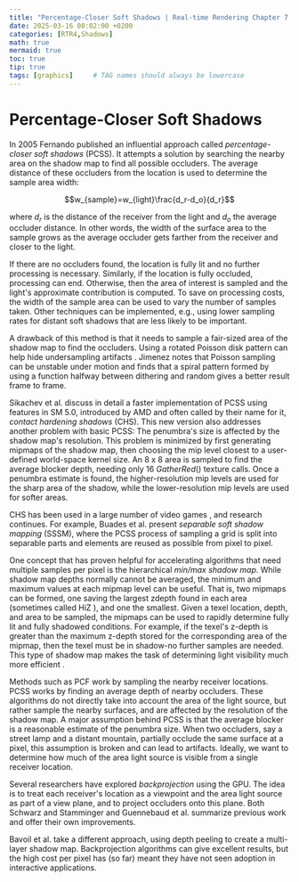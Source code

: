 ```yaml
---
title: "Percentage-Closer Soft Shadows | Real-time Rendering Chapter 7.6"
date: 2025-03-16 00:02:00 +0200
categories: [RTR4,Shadows]
math: true
mermaid: true
toc: true
tip: true
tags: [graphics]     # TAG names should always be lowercase
---
```

# Percentage-Closer Soft Shadows

In 2005 Fernando  published an influential approach called *percentage-closer soft shadows* (PCSS). It attempts a solution by searching the nearby area on the shadow map to find all possible occluders. The average distance of these occluders from the location is used to determine the sample area width:

$$w_{sample}=w_{light}\frac{d_r-d_o}{d_r}$$

where $d_r$ is the distance of the receiver from the light and $d_o$ the average occluder distance. In other words, the width of the surface area to the sample grows as the average occluder gets farther from the receiver and closer to the light.

If there are no occluders found, the location is fully lit and no further processing is necessary. Similarly, if the location is fully occluded, processing can end. Otherwise, then the area of interest is sampled and the light's approximate contribution is computed. To save on processing costs, the width of the sample area can be used to vary the number of samples taken. Other techniques can be implemented, e.g., using lower sampling rates for distant soft shadows that are less likely to be important.

A drawback of this method is that it needs to sample a fair-sized area of the shadow map to find the occluders. Using a rotated Poisson disk pattern can help hide undersampling artifacts . Jimenez  notes that Poisson sampling can be unstable under motion and finds that a spiral pattern formed by using a function halfway between dithering and random gives a better result frame to frame.

Sikachev et al.  discuss in detail a faster implementation of PCSS using features in SM 5.0, introduced by AMD and often called by their name for it, *contact hardening shadows* (CHS). This new version also addresses another problem with basic PCSS: The penumbra's size is affected by the shadow map's resolution. This problem is minimized by first generating mipmaps of the shadow map, then choosing the mip level closest to a user-defined world-space kernel size. An 8 x 8 area is sampled to find the average blocker depth, needing only 16 $GatherRed()$ texture calls. Once a penumbra estimate is found, the higher-resolution mip levels are used for the sharp area of the shadow, while the lower-resolution mip levels are used
for softer areas.

CHS has been used in a large number of video games , and research continues. For example, Buades et al.  present *separable soft shadow mapping* (SSSM), where the PCSS process of sampling a grid is split into separable parts and elements are reused as possible from pixel to pixel.

One concept that has proven helpful for accelerating algorithms that need multiple samples per pixel is the hierarchical *min/max shadow map*. While shadow map depths normally cannot be averaged, the minimum and maximum values at each mipmap level can be useful. That is, two mipmaps can be formed, one saving the largest zdepth found in each area (sometimes called HiZ ), and one the smallest. Given a texel location, depth, and area to be sampled, the mipmaps can be used to rapidly determine fully lit and fully shadowed conditions. For example, if the texel's z-depth is greater than the maximum z-depth stored for the corresponding area of the mipmap, then the texel must be in shadow-no further samples are needed. This type of shadow map makes the task of determining light visibility much more efficient .

Methods such as PCF work by sampling the nearby receiver locations. PCSS works by finding an average depth of nearby occluders. These algorithms do not directly take into account the area of the light source, but rather sample the nearby surfaces, and are affected by the resolution of the shadow map. A major assumption behind PCSS is that the average blocker is a reasonable estimate of the penumbra size. When two occluders, say a street lamp and a distant mountain, partially occlude the same surface at a pixel, this assumption is broken and can lead to artifacts. Ideally, we want to determine how much of the area light source is visible from a single receiver location.

Several researchers have explored *backprojection* using the GPU. The idea is to treat each receiver's location as a viewpoint and the area light source as part of a view plane, and to project occluders onto this plane. Both Schwarz and Stamminger  and Guennebaud et al.  summarize previous work and offer their own improvements.

Bavoil et al.  take a different approach, using depth peeling to create a multi-layer shadow map. Backprojection algorithms can give excellent results, but the high cost per pixel has (so far) meant they have not seen adoption in interactive applications.
<!--
regex:\[\d+(?:,\s*\d+)*\]
## Lists

### Ordered list

1. Firstly
2. Secondly
3. Thirdly

### Unordered list

- Chapter
  + Section
    * Paragraph

### ToDo list

- [ ] Job
  + [x] Step 1
  + [x] Step 2
  + [ ] Step 3

### Description list

Sun
: the star around which the earth orbits

Moon
: the natural satellite of the earth, visible by reflected light from the sun

## Block Quote

> This line shows the _block quote_.

## Prompts

> An example showing the `tip` type prompt.
{: .prompt-tip }

> An example showing the `info` type prompt.
{: .prompt-info }

> An example showing the `warning` type prompt.
{: .prompt-warning }

> An example showing the `danger` type prompt.
{: .prompt-danger }

## Footnote

Click the hook will locate the footnote[^footnote], and here is another footnote[^fn-nth-2].

## Inline code

This is an example of `Inline Code`.

## Filepath

Here is the `/path/to/the/file.extend`{: .filepath}.

### Dark/Light mode & Shadow

The image below will toggle dark/light mode based on theme preference, notice it has shadows.

![light mode only](/posts/20190808/devtools-light.png){: .light .w-75 .shadow .rounded-10 w='1212' h='668' }
![dark mode only](/posts/20190808/devtools-dark.png){: .dark .w-75 .shadow .rounded-10 w='1212' h='668' }


## Reverse Footnote

[^footnote]: The footnote source
[^fn-nth-2]: The 2nd footnote source
-->
